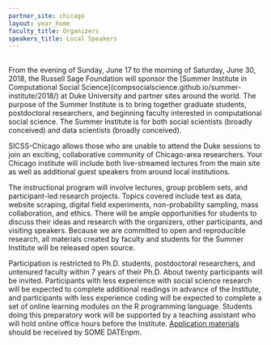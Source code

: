 ```yaml
---
partner_site: chicago
layout: year_home
faculty_title: Organizers
speakers_title: Local Speakers
---
```



<br>
From the evening of Sunday, June 17 to the morning of Saturday, June 30, 2018, the Russell Sage Foundation will sponsor the [Summer Institute in Computational Social Science](compsocialscience.github.io/summer-institute/2018/) at Duke University and partner sites around the world.  The purpose of the Summer Institute is to bring together graduate students, postdoctoral researchers, and beginning faculty interested in computational social science. The Summer Institute is for both social scientists (broadly conceived) and data scientists (broadly conceived).  

SICSS-Chicago allows those who are unable to attend the Duke sessions to join an exciting, collaborative community of Chicago-area researchers.  Your Chicago institute will include both live-streamed lectures from the main site as well as additional guest speakers from around local institutions.

The instructional program will involve lectures, group problem sets, and participant-led research projects. Topics covered include text as data, website scraping, digital field experiments, non-probability sampling, mass collaboration, and ethics. There will be ample opportunities for students to discuss their ideas and research with the organizers, other participants, and visiting speakers. Because we are committed to open and reproducible research, all materials created by faculty and students for the Summer Institute will be released open source.

Participation is restricted to Ph.D. students, postdoctoral researchers, and untenured faculty within 7 years of their Ph.D. About twenty participants will be invited. Participants with less experience with social science research will be expected to complete additional readings in advance of the Institute, and participants with less experience coding will be expected to complete a set of online learning modules on the R programming language. Students doing this preparatory work will be supported by a teaching assistant who will hold online office hours before the Institute.
[Application materials](https://compsocialscience.github.io/summer-institute/2018/apply) should be received by SOME DATEnpm.